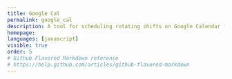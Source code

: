 ```yaml
---
title: Google Cal
permalink: google_cal
description: A tool for scheduling rotating shifts on Google Calendar for teams
homepage: 
languages: [javascript]
visible: true
order: 5
# Github Flavored Markdown reference
# https://help.github.com/articles/github-flavored-markdown
---
```



